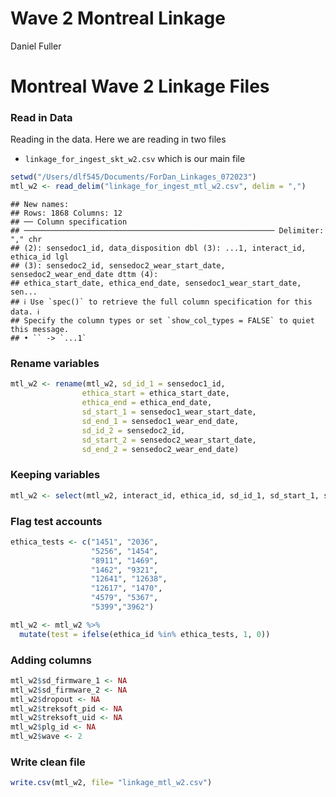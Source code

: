 Wave 2 Montreal Linkage
================
Daniel Fuller

# Montreal Wave 2 Linkage Files

### Read in Data

Reading in the data. Here we are reading in two files

-   `linkage_for_ingest_skt_w2.csv` which is our main file

``` r
setwd("/Users/dlf545/Documents/ForDan_Linkages_072023")
mtl_w2 <- read_delim("linkage_for_ingest_mtl_w2.csv", delim = ",")
```

    ## New names:
    ## Rows: 1868 Columns: 12
    ## ── Column specification
    ## ──────────────────────────────────────────────────────── Delimiter: "," chr
    ## (2): sensedoc1_id, data_disposition dbl (3): ...1, interact_id, ethica_id lgl
    ## (3): sensedoc2_id, sensedoc2_wear_start_date, sensedoc2_wear_end_date dttm (4):
    ## ethica_start_date, ethica_end_date, sensedoc1_wear_start_date, sen...
    ## ℹ Use `spec()` to retrieve the full column specification for this data. ℹ
    ## Specify the column types or set `show_col_types = FALSE` to quiet this message.
    ## • `` -> `...1`

### Rename variables

``` r
mtl_w2 <- rename(mtl_w2, sd_id_1 = sensedoc1_id,
                ethica_start = ethica_start_date, 
                ethica_end = ethica_end_date,
                sd_start_1 = sensedoc1_wear_start_date,
                sd_end_1 = sensedoc1_wear_end_date,
                sd_id_2 = sensedoc2_id,
                sd_start_2 = sensedoc2_wear_start_date,
                sd_end_2 = sensedoc2_wear_end_date)
```

### Keeping variables

``` r
mtl_w2 <- select(mtl_w2, interact_id, ethica_id, sd_id_1, sd_start_1, sd_end_1, sd_id_2, sd_start_2, sd_end_2, data_disposition)
```

### Flag test accounts

``` r
ethica_tests <- c("1451", "2036", 
                  "5256", "1454", 
                  "8911", "1469",
                  "1462", "9321", 
                  "12641", "12638", 
                  "12617", "1470",
                  "4579", "5367",
                  "5399","3962")
```

``` r
mtl_w2 <- mtl_w2 %>%
  mutate(test = ifelse(ethica_id %in% ethica_tests, 1, 0)) 
```

### Adding columns

``` r
mtl_w2$sd_firmware_1 <- NA
mtl_w2$sd_firmware_2 <- NA
mtl_w2$dropout <- NA
mtl_w2$treksoft_pid <- NA
mtl_w2$treksoft_uid <- NA
mtl_w2$plg_id <- NA
mtl_w2$wave <- 2
```

### Write clean file

``` r
write.csv(mtl_w2, file= "linkage_mtl_w2.csv")
```
